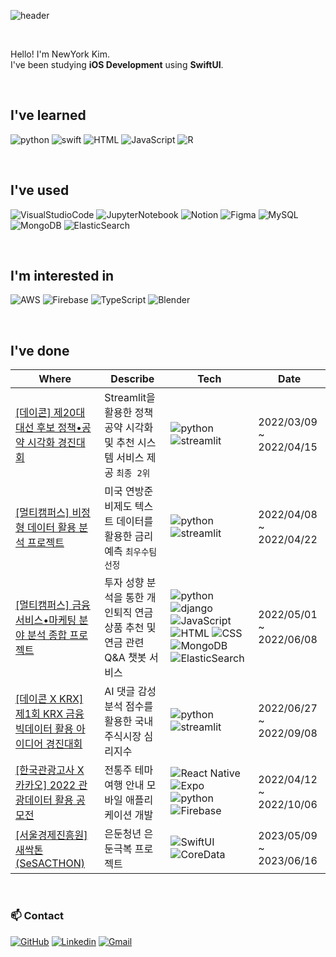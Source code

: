 ![header](https://capsule-render.vercel.app/api?type=waving&color=e9dbfa&height=300&section=header&text=NewYorkKim%20%20&fontSize=70&animation=fadeIn)

<br/>

Hello! I'm NewYork Kim. <br/>
I've been studying __iOS Development__ using __SwiftUI__. 

<br/> 

## I've learned
![python](https://img.shields.io/badge/-python-white?style=for-the-badge&logo=python)
![swift](https://img.shields.io/badge/-swift-white?style=for-the-badge&logo=swift)
![HTML](https://img.shields.io/badge/-HTML-white?style=for-the-badge&logo=html5) 
![JavaScript](https://img.shields.io/badge/-JavaScript-white?style=for-the-badge&logo=JavaScript) 
![R](https://img.shields.io/badge/-R-white?style=for-the-badge&logo=R&logoColor=blue)

<br/>

## I've used
![VisualStudioCode](https://img.shields.io/badge/-Visual%20Studio%20Code-white?style=for-the-badge&logo=VisualStudioCode&logoColor=blue) 
![JupyterNotebook](https://img.shields.io/badge/-Jupyter%20Notebook-white?style=for-the-badge&logo=Jupyter) 
![Notion](https://img.shields.io/badge/-Notion-white?style=for-the-badge&logo=Notion&logoColor=black)
![Figma](https://img.shields.io/badge/-Figma%20Search-white?style=for-the-badge&logo=figma&logoColor=gray)
![MySQL](https://img.shields.io/badge/-MySQL-white?style=for-the-badge&logo=mysql)
![MongoDB](https://img.shields.io/badge/-MongoDB-white?style=for-the-badge&logo=mongodb)
![ElasticSearch](https://img.shields.io/badge/-Elastic%20Search-white?style=for-the-badge&logo=elasticsearch&logoColor=gray)

<br/>

## I'm interested in
![AWS](https://img.shields.io/badge/-AWS-white?style=for-the-badge&logo=amazon)
![Firebase](https://img.shields.io/badge/-Firebase-white?style=for-the-badge&logo=firebase)
![TypeScript](https://img.shields.io/badge/-TypeScript-white?style=for-the-badge&logo=typescript&logoColor=blue)
![Blender](https://img.shields.io/badge/-Blender-white?style=for-the-badge&logo=blender)

<br/>

## I've done
|Where|Describe|Tech|Date|
|------|---|---|---|
|[[데이콘] 제20대 대선 후보 정책•공약 시각화 경진대회](https://github.com/NewYorkKim/Promise_Visualization)|Streamlit을 활용한 정책 공약 시각화 및 추천 시스템 서비스 제공 `최종 2위` |![python](https://img.shields.io/badge/-python-white?style=for-the-badge&logo=python) ![streamlit](https://img.shields.io/badge/-streamlit-white?style=for-the-badge&logo=streamlit)|2022/03/09 ~ 2022/04/15|
|[[멀티캠퍼스] 비정형 데이터 활용 분석 프로젝트](https://github.com/NewYorkKim/Fed_Interest_Rate)|미국 연방준비제도 텍스트 데이터를 활용한 금리 예측 `최우수팀 선정` |![python](https://img.shields.io/badge/-python-white?style=for-the-badge&logo=python) ![streamlit](https://img.shields.io/badge/-streamlit-white?style=for-the-badge&logo=streamlit)|2022/04/08 ~ 2022/04/22|
|[[멀티캠퍼스] 금융서비스•마케팅 분야 분석 종합 프로젝트](https://github.com/NewYorkKim/Pension_Chatbot) |투자 성향 분석을 통한 개인퇴직 연금상품 추천 및 연금 관련 Q&A 챗봇 서비스 |![python](https://img.shields.io/badge/-python-white?style=for-the-badge&logo=python) ![django](https://img.shields.io/badge/-django-white?style=for-the-badge&logo=django&logoColor=green) ![JavaScript](https://img.shields.io/badge/-JavaScript-white?style=for-the-badge&logo=JavaScript) ![HTML](https://img.shields.io/badge/-HTML-white?style=for-the-badge&logo=html5) ![CSS](https://img.shields.io/badge/-CSS-white?style=for-the-badge&logo=css3&logoColor=blue) ![MongoDB](https://img.shields.io/badge/-MongoDB-white?style=for-the-badge&logo=mongodb) ![ElasticSearch](https://img.shields.io/badge/-Elastic%20Search-white?style=for-the-badge&logo=elasticsearch&logoColor=gray) |2022/05/01 ~ 2022/06/08|
|[[데이콘 X KRX] 제1회 KRX 금융 빅데이터 활용 아이디어 경진대회](https://github.com/NewYorkKim/KRX_2022) |AI 댓글 감성분석 점수를 활용한 국내 주식시장 심리지수 | ![python](https://img.shields.io/badge/-python-white?style=for-the-badge&logo=python) ![streamlit](https://img.shields.io/badge/-streamlit-white?style=for-the-badge&logo=streamlit)| 2022/06/27 ~ 2022/09/08|
|[[한국관광고사 X 카카오] 2022 관광데이터 활용 공모전](https://github.com/NewYorkKim/Yosul_Lamp) |전통주 테마 여행 안내 모바일 애플리케이션 개발 |![React Native](https://img.shields.io/badge/-ReactNative-white?style=for-the-badge&logo=react) ![Expo](https://img.shields.io/badge/-expo-white?style=for-the-badge&logo=expo&logoColor=black) ![python](https://img.shields.io/badge/-python-white?style=for-the-badge&logo=python) ![Firebase](https://img.shields.io/badge/-Firebase-white?style=for-the-badge&logo=firebase) |2022/04/12 ~ 2022/10/06|
|[[서울경제진흥원] 새싹톤(SeSACTHON)](https://github.com/SeSACTeamConnected/ForestTori) |은둔청년 은둔극복 프로젝트  |![SwiftUI](https://img.shields.io/badge/-Swift-white?style=for-the-badge&logo=swift) ![CoreData](https://img.shields.io/badge/-CoreData-white?style=for-the-badge&logo=swift) |2023/05/09 ~ 2023/06/16|


<br/>

### 📫 Contact
[![GitHub](http://img.shields.io/badge/GitHub-black?style=flat&logo=github&link=https://github.com/NewYorkKim)](https://github.com/NewYorkKim) 
[![Linkedin](http://img.shields.io/badge/Linkedin-white?style=flat&logo=github&link=https://linkedin.com/in/newyorkkim)](https://www.linkedin.com/in/newyorkkim)
[![Gmail](https://img.shields.io/badge/Gmail-d14836?style=flat&logo=Gmail&logoColor=white&link=mailto:newyorkkim1030@gmail.com)](mailto:newyorkkim1030@gmail.com)

